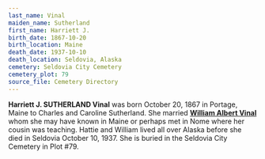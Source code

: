 ```yaml
---
last_name: Vinal
maiden_name: Sutherland
first_name: Harriett J.
birth_date: 1867-10-20
birth_location: Maine
death_date: 1937-10-10
death_location: Seldovia, Alaska
cemetery: Seldovia City Cemetery
cemetery_plot: 79
source_file: Cemetery Directory
---
```

**Harriett J. SUTHERLAND Vinal** was born October 20, 1867 in Portage, Maine to Charles and Caroline Sutherland. She married [**William Albert Vinal**](./Vinal_William_Albert.md) whom she may have known in Maine or perhaps met in Nome where her cousin was teaching. Hattie and William lived all over Alaska before she died in Seldovia October 10, 1937.  She is buried in the Seldovia City Cemetery in Plot #79.  
